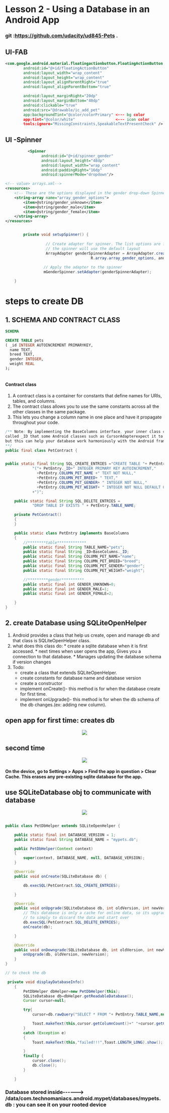# Lesson 2 - Using a Database in an Android App
### git :https://github.com/udacity/ud845-Pets .

## UI-FAB
```XML
<com.google.android.material.floatingactionbutton.FloatingActionButton
        android:id="@+id/floatingActionButton"
        android:layout_width="wrap_content"
        android:layout_height="wrap_content"
        android:layout_alignParentRight="true"
        android:layout_alignParentBottom="true"

        android:layout_marginRight="20dp"
        android:layout_marginBottom="40dp"
        android:clickable="true"
        android:src="@drawable/ic_add_pet"
        app:backgroundTint="@color/colorPrimary" <--- bg color
        app:tint="@color/white"                  <--- icon color
        tools:ignore="MissingConstraints,SpeakableTextPresentCheck" />
```

## UI -Spinner

```xml
          <Spinner
                android:id="@+id/spinner_gender"
                android:layout_height="48dp"
                android:layout_width="wrap_content"
                android:paddingRight="16dp"
                android:spinnerMode="dropdown"/>
```

```xml
<!-- value> arrays.xml-->
<resources>
    <!-- These are the options displayed in the gender drop-down Spinner -->
    <string-array name="array_gender_options">
        <item>@string/gender_unknown</item>
        <item>@string/gender_male</item>
        <item>@string/gender_female</item>
    </string-array>
</resources>
```

```java

        private void setupSpinner() {
                  
                  // Create adapter for spinner. The list options are from the String array it will use
                  // the spinner will use the default layout
                  ArrayAdapter genderSpinnerAdapter = ArrayAdapter.createFromResource(this,
                                      R.array.array_gender_options, android.R.layout.simple_dropdown_item_1line);
                 
                 // Apply the adapter to the spinner
                 mGenderSpinner.setAdapter(genderSpinnerAdapter);

    }

```

# steps to create DB

## 1. SCHEMA AND CONTRACT CLASS

```sql
SCHEMA

CREATE TABLE pets
( _id INTEGER AUTOINCREMENT PRIMARYKEY,
  name TEXT,
  breed TEXT,
  gender INTEGER,
  weight REAL
);
  
```

#### Contract class
1. A contract class is a container for constants that define names for URIs, tables, and columns. 
2. The contract class allows you to use the same constants across all the other classes in the same package.
3. This lets you change a column name in one place and have it propagate throughout your code.

```java
/** Note: By implementing the BaseColumns interface, your inner class can inherit a primary key field 
called _ID that some Android classes such as CursorAdapterexpect it to have. It's not required, 
but this can help your database work harmoniously with the Android framework.
**/
public final class PetContract {


public static final String SQL_CREATE_ENTRIES ="CREATE TABLE "+ PetEntry.TABLE_NAME+
            "("+ PetEntry._ID+" INTEGER PRIMARY KEY AUTOINCREMENT,"
              +PetEntry.COLUMN_PET_NAME +" TEXT NOT NULL,"
              +PetEntry.COLUMN_PET_BREED+ " TEXT,"
              +PetEntry.COLUMN_PET_GENDER+ " INTEGER NOT NULL,"
              +PetEntry.COLUMN_PET_WEIGHT+ " INTEGER NOT NULL DEFAULT 0"
            +")";

    public static final String SQL_DELETE_ENTRIES =
            "DROP TABLE IF EXISTS " + PetEntry.TABLE_NAME;

    private PetContract()
    {
    }

    public static class PetEntry implements BaseColumns
    {
        //********table*************
        public static final String TABLE_NAME="pets";
        public static final String _ID=BaseColumns._ID;
        public static final String COLUMN_PET_NAME="name";
        public static final String COLUMN_PET_BREED="breed";
        public static final String COLUMN_PET_GENDER="gender";
        public static final String COLUMN_PET_WEIGHT="weight";

        //*********gender**********
        public static final int GENDER_UNKNOWN=0;
        public static final int GENDER_MALE=1;
        public static final int GENDER_FEMALE=2;

    }
}
```

## 2. create Database using SQLiteOpenHelper
1. Android provides a class that help us create, open and manage db and that class is SQLiteOpenHelper class.
2. what does this class do:
        * create a sqlite database when it is first accessed.
        * next times when user opens the app, Gives you a connection to that database.
        * Manages updating the database schema if version changes
3. Todo:
      * create a class that extends SQLiteOpenHelper.
      * create constants for database name and database version
      * create a constructor
      * implement onCreate()- this method is for when the database create for first time.
      * implement onUpgrade()- this method is for when the db schema of the db changes.(ex: adding new column).
 
 ## open app for first time: creates db 
 <p align="center">
        <img src="img/helper.PNG" />
  </p>
  
 ## second time
 <p align="center">
        <img src="img/helper2.PNG" />
  </p>
  
  #### On the device, go to Settings > Apps > Find the app in question > Clear Cache. This erases any pre-existing sqlite database for the app.
  
   ## use SQLiteDatabase obj to communicate with database
 <p align="center">
        <img src="img/helper3.PNG" />
  </p>
  


```java

public class PetDbHelper extends SQLiteOpenHelper {

    public static final int DATABASE_VERSION = 1;
    public static final String DATABASE_NAME = "mypets.db";

    public PetDbHelper(Context context)
    {
        super(context, DATABASE_NAME, null, DATABASE_VERSION);
    }

    @Override
    public void onCreate(SQLiteDatabase db) {

        db.execSQL(PetContract.SQL_CREATE_ENTRIES);

    }

    @Override
    public void onUpgrade(SQLiteDatabase db, int oldVersion, int newVersion) {
        // This database is only a cache for online data, so its upgrade policy is
        // to simply to discard the data and start over
        db.execSQL(PetContract.SQL_DELETE_ENTRIES);
        onCreate(db);

    }

    @Override
    public void onDowngrade(SQLiteDatabase db, int oldVersion, int newVersion) {
        onUpgrade(db, oldVersion, newVersion);
    }
}

```

```java
// to check the db 

 private void displayDatabaseInfo()
    {
        PetDbHelper dbHelper=new PetDbHelper(this);
        SQLiteDatabase db=dbHelper.getReadableDatabase();
        Cursor cursor=null;

        try{
            cursor=db.rawQuery("SELECT * FROM "+ PetEntry.TABLE_NAME,null);

            Toast.makeText(this,cursor.getColumnCount()+" "+cursor.getCount(),Toast.LENGTH_LONG).show();
        }
        catch (Exception e)
        {
            Toast.makeText(this,"failed!!!",Toast.LENGTH_LONG).show();

        }
        finally {
            cursor.close();
            db.close();
        }

    }
```


### Database stored inside------>    /data/com.technomaniacs.android.mypet/databases/mypets.db    : you can see it on your rooted device

        





